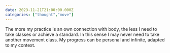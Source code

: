 ```yaml
---
date: 2023-11-21T21:00:00.000Z
categories: ["thought","move"]
---
```

The more my practice is an own connection with body, the less I need to take classes or achieve a standard. In this sense I may never need to take another movement class. My progress can be personal and infinite, adapted to my context.
